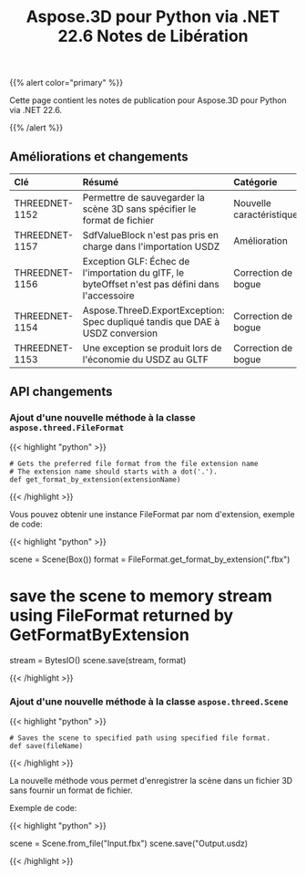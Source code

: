 ﻿---
title: Aspose.3D pour Python via .NET 22.6 Notes de Libération
type: docs
weight: 7
url: /fr/python-net/aspose-3d-for-python-net-22-6-release-notes/
description: Les notes de sortie du Aspose.3D pour Python via .NET 22.6.
---
{{% alert color="primary" %}}

Cette page contient les notes de publication pour Aspose.3D pour Python via .NET 22.6.

{{% /alert %}}
## **Améliorations et changements**

|**Clé**|**Résumé**|**Catégorie**|
|:- |:- |:- |
|THREEDNET-1152 |Permettre de sauvegarder la scène 3D sans spécifier le format de fichier|Nouvelle caractéristique|
|THREEDNET-1157 |SdfValueBlock n'est pas pris en charge dans l'importation USDZ|Amélioration|
|THREEDNET-1156 |Exception GLF: Échec de l'importation du glTF, le byteOffset n'est pas défini dans l'accessoire|Correction de bogue|
|THREEDNET-1154 |Aspose.ThreeD.ExportException: Spec dupliqué tandis que DAE à USDZ conversion|Correction de bogue|
|THREEDNET-1153 |Une exception se produit lors de l'économie du USDZ au GLTF|Correction de bogue|



## API changements ##

### Ajout d'une nouvelle méthode à la classe `aspose.threed.FileFormat`

{{< highlight "python" >}}
    
    # Gets the preferred file format from the file extension name
    # The extension name should starts with a dot('.').
    def get_format_by_extension(extensionName)

{{< /highlight >}}

Vous pouvez obtenir une instance FileFormat par nom d'extension, exemple de code:

{{< highlight "python" >}}

scene = Scene(Box())
format = FileFormat.get_format_by_extension(".fbx")
# save the scene to memory stream using FileFormat returned by GetFormatByExtension
stream = BytesIO()
scene.save(stream, format)

{{< /highlight >}}



### Ajout d'une nouvelle méthode à la classe `aspose.threed.Scene`

{{< highlight "python" >}}

    # Saves the scene to specified path using specified file format.
    def save(fileName)

{{< /highlight >}}

La nouvelle méthode vous permet d'enregistrer la scène dans un fichier 3D sans fournir un format de fichier.

Exemple de code:

{{< highlight "python" >}}

scene = Scene.from_file("Input.fbx")
scene.save("Output.usdz)

{{< /highlight >}}
